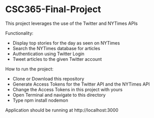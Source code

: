 # CSC365-Final-Project

This project leverages the use of the Twitter and NYTimes APIs 

Functionality:

* Display top stories for the day as seen on NYTimes
* Search the NYTimes database for articles
* Authentication using Twitter Login
* Tweet articles to the given Twitter account

How to run the project:


* Clone or Download this repository
* Generate Access Tokens for the Twitter API and the NYTimes API
* Change the Access Tokens in this project with yours
* Open Terminal and navigate to this directory
* Type npm install
     nodemon
     
 Application should be running at http://localhost:3000


